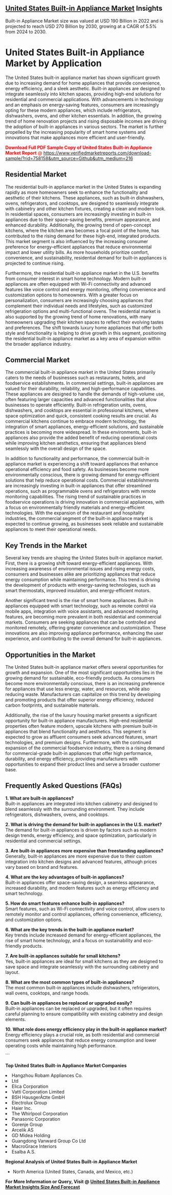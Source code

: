 <h2><a href="https://www.verifiedmarketreports.com/download-sample/?rid=758158&amp;utm_source=Github&amp;utm_medium=216" target="_blank">United States Built-in Appliance Market</a> Insights</h2><p>Built-in Appliance Market size was valued at USD 190 Billion in 2022 and is projected to reach USD 270 Billion by 2030, growing at a CAGR of 5.5% from 2024 to 2030.</p><p><h1>United States Built-in Appliance Market by Application</h1><p>The United States built-in appliance market has shown significant growth due to increasing demand for home appliances that provide convenience, energy efficiency, and a sleek aesthetic. Built-in appliances are designed to integrate seamlessly into kitchen spaces, providing high-end solutions for residential and commercial applications. With advancements in technology and an emphasis on energy-saving features, consumers are increasingly opting for these modern appliances, which include refrigerators, dishwashers, ovens, and other kitchen essentials. In addition, the growing trend of home renovation projects and rising disposable incomes are driving the adoption of built-in appliances in various sectors. The market is further propelled by the increasing popularity of smart home systems and innovations that make appliances more efficient and user-friendly. <p><span class=""><span style="color: #ff0000;"><strong>Download Full PDF Sample Copy of United States Built-in Appliance Market Report</strong> @ </span><a href="https://www.verifiedmarketreports.com/download-sample/?rid=758158&amp;utm_source=Github&amp;utm_medium=216" target="_blank">https://www.verifiedmarketreports.com/download-sample/?rid=758158&amp;utm_source=Github&amp;utm_medium=216</a></span></p></p><h2>Residential Market</h2><p>The residential built-in appliance market in the United States is expanding rapidly as more homeowners seek to enhance the functionality and aesthetic of their kitchens. These appliances, such as built-in dishwashers, ovens, refrigerators, and cooktops, are designed to seamlessly integrate with cabinetry and other kitchen fixtures, creating a clean and modern look. In residential spaces, consumers are increasingly investing in built-in appliances due to their space-saving benefits, premium appearance, and enhanced durability. Additionally, the growing trend of open-concept kitchens, where the kitchen area becomes a focal point of the home, has contributed to the rising demand for these high-end, integrated products. This market segment is also influenced by the increasing consumer preference for energy-efficient appliances that reduce environmental impact and lower utility bills. As more households prioritize comfort, convenience, and sustainability, residential demand for built-in appliances is projected to continue rising.</p><p>Furthermore, the residential built-in appliance market in the U.S. benefits from consumer interest in smart home technology. Modern built-in appliances are often equipped with Wi-Fi connectivity and advanced features like voice control and energy monitoring, offering convenience and customization options to homeowners. With a greater focus on personalization, consumers are increasingly choosing appliances that complement their individual needs and lifestyles, such as customized refrigeration options and multi-functional ovens. The residential market is also supported by the growing trend of home renovations, with many homeowners upgrading their kitchen spaces to reflect their evolving tastes and preferences. The shift towards luxury home appliances that offer both style and functionality is helping to drive growth in this segment, positioning the residential built-in appliance market as a key area of expansion within the broader appliance industry.</p><h2>Commercial Market</h2><p>The commercial built-in appliance market in the United States primarily caters to the needs of businesses such as restaurants, hotels, and foodservice establishments. In commercial settings, built-in appliances are valued for their durability, reliability, and high-performance capabilities. These appliances are designed to handle the demands of high-volume use, often featuring larger capacities and advanced functionalities that allow businesses to operate efficiently. Built-in refrigeration units, ovens, dishwashers, and cooktops are essential in professional kitchens, where space optimization and quick, consistent cooking results are crucial. As commercial kitchens continue to embrace modern technology, the integration of smart appliances, energy-efficient solutions, and sustainable practices is becoming more widespread. In these environments, built-in appliances also provide the added benefit of reducing operational costs while improving kitchen aesthetics, ensuring that appliances blend seamlessly with the overall design of the space.</p><p>In addition to functionality and performance, the commercial built-in appliance market is experiencing a shift toward appliances that enhance operational efficiency and food safety. As businesses become more environmentally conscious, there is growing demand for energy-efficient solutions that help reduce operational costs. Commercial establishments are increasingly investing in built-in appliances that offer streamlined operations, such as programmable ovens and refrigerators with remote monitoring capabilities. The rising trend of sustainable practices in foodservice operations is driving innovation in commercial appliances, with a focus on environmentally friendly materials and energy-efficient technologies. With the expansion of the restaurant and hospitality industries, the commercial segment of the built-in appliance market is expected to continue growing, as businesses seek reliable and sustainable appliances to meet their operational needs.</p><h2>Key Trends in the Market</h2><p>Several key trends are shaping the United States built-in appliance market. First, there is a growing shift toward energy-efficient appliances. With increasing awareness of environmental issues and rising energy costs, consumers and businesses alike are prioritizing appliances that reduce energy consumption while maintaining performance. This trend is driving the development of products with energy-saving technologies, such as smart thermostats, improved insulation, and energy-efficient motors.</p><p>Another significant trend is the rise of smart home appliances. Built-in appliances equipped with smart technology, such as remote control via mobile apps, integration with voice assistants, and advanced monitoring features, are becoming more prevalent in both residential and commercial markets. Consumers are seeking appliances that can be controlled and monitored remotely, offering greater convenience and customization. These innovations are also improving appliance performance, enhancing the user experience, and contributing to the overall demand for built-in appliances.</p><h2>Opportunities in the Market</h2><p>The United States built-in appliance market offers several opportunities for growth and expansion. One of the most significant opportunities lies in the growing demand for sustainable, eco-friendly products. As consumers become more environmentally conscious, there is an increasing preference for appliances that use less energy, water, and resources, while also reducing waste. Manufacturers can capitalize on this trend by developing and promoting products that offer superior energy efficiency, reduced carbon footprints, and sustainable materials.</p><p>Additionally, the rise of the luxury housing market presents a significant opportunity for built-in appliance manufacturers. High-end residential properties often feature modern, upscale kitchens with premium built-in appliances that blend functionality and aesthetics. This segment is expected to grow as affluent consumers seek advanced features, smart technologies, and premium designs. Furthermore, with the continued expansion of the commercial foodservice industry, there is a rising demand for commercial-grade built-in appliances that offer high performance, durability, and energy efficiency, providing manufacturers with opportunities to expand their product lines and serve a broader customer base.</p><h2>Frequently Asked Questions (FAQs)</h2><p><strong>1. What are built-in appliances?</strong><br>Built-in appliances are integrated into kitchen cabinetry and designed to blend seamlessly with the surrounding environment. They include refrigerators, dishwashers, ovens, and cooktops.</p><p><strong>2. What is driving the demand for built-in appliances in the U.S. market?</strong><br>The demand for built-in appliances is driven by factors such as modern design trends, energy efficiency, and space optimization, particularly in residential and commercial settings.</p><p><strong>3. Are built-in appliances more expensive than freestanding appliances?</strong><br>Generally, built-in appliances are more expensive due to their custom integration into kitchen designs and advanced features, although prices vary based on brand and features.</p><p><strong>4. What are the key advantages of built-in appliances?</strong><br>Built-in appliances offer space-saving design, a seamless appearance, increased durability, and modern features such as energy efficiency and smart technology.</p><p><strong>5. How do smart features enhance built-in appliances?</strong><br>Smart features, such as Wi-Fi connectivity and voice control, allow users to remotely monitor and control appliances, offering convenience, efficiency, and customization options.</p><p><strong>6. What are the key trends in the built-in appliance market?</strong><br>Key trends include increased demand for energy-efficient appliances, the rise of smart home technology, and a focus on sustainability and eco-friendly products.</p><p><strong>7. Are built-in appliances suitable for small kitchens?</strong><br>Yes, built-in appliances are ideal for small kitchens as they are designed to save space and integrate seamlessly with the surrounding cabinetry and layout.</p><p><strong>8. What are the most common types of built-in appliances?</strong><br>The most common built-in appliances include dishwashers, refrigerators, wall ovens, cooktops, and range hoods.</p><p><strong>9. Can built-in appliances be replaced or upgraded easily?</strong><br>Built-in appliances can be replaced or upgraded, but it often requires careful planning to ensure compatibility with existing cabinetry and design elements.</p><p><strong>10. What role does energy efficiency play in the built-in appliance market?</strong><br>Energy efficiency plays a crucial role, as both residential and commercial consumers seek appliances that reduce energy consumption and lower operating costs while maintaining high performance.</p>```</p><p><strong>Top United States Built-in Appliance Market Companies</strong></p><div data-test-id=""><p><li>Hangzhou Robam Appliances Co.</li><li> Ltd</li><li> Elica Corporation</li><li> Vatti Corporation Limited</li><li> BSH HausgerÃ¤te GmbH</li><li> Electrolux Group</li><li> Haier Inc.</li><li> The Whirlpool Corporation</li><li> Panasonic Corporation</li><li> Gorenje Group</li><li> Arcelik AS</li><li> GD Midea Holding</li><li> Guangdong Vanward Group Co Ltd</li><li> MacroGrace Interiors</li><li> Esalba A.S.</li></p><div><strong>Regional Analysis of&nbsp;United States Built-in Appliance Market</strong></div><ul><li dir="ltr"><p dir="ltr">North America&nbsp;(United States, Canada, and Mexico, etc.)</p></li></ul><p><strong>For More Information or Query, Visit @&nbsp;</strong><strong><a href="https://www.verifiedmarketreports.com/product/built-in-appliance-market/?utm_source=Github&amp;utm_medium=216" target="_blank">United States Built-in Appliance Market Insights Size And Forecast</a></strong></p></div>
